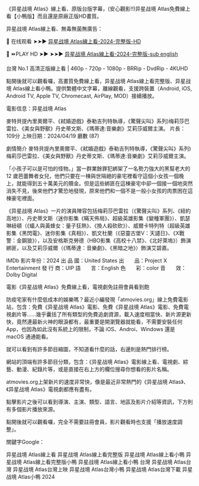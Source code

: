 《异星战境 Atlas》線上看、原版台版字幕，(安心觀影!!)异星战境 Atlas免費線上看【小鴨版】而且還是原廠正版HD畫質。

异星战境 Atlas線上看、無毒無菌無廣告：


<p dir="auto">🔴 在线观看 ➤➤► <a href="https://flixsmovies.site/zh/movie/614933" rel="nofollow">异星战境 Atlas線上看-2024-完整版-HD</a></p>

<p dir="auto">🔴 ⏩PLAY HD ➤► ➤➤► <a href="https://flixsmovies.site/en/movie/614933" rel="nofollow">异星战境 Atlas線上看-2024-完整版-sub english</a></p>

台灣 No.1 高清正版線上看 | 460p - 720p - 1080p - BRRip - DvdRip - 4KUHD

點開後就可以觀看囉，高畫質免費線上看，异星战境 Atlas線上看完整版、异星战境 Atlas線上看小鴨。提供繁體中文字幕，離線觀看，支援跨裝置（Android, iOS, Android TV, Apple TV, Chromecast, AirPlay, MOD）接續播放。

電影信息：异星战境 Atlas 

麥特貝提內里奧爾平、《弒婚遊戲》泰勒吉列特執導，《驚聲尖叫》系列)梅莉莎巴雷拉、《美女與野獸》丹史蒂文斯、《瑪蒂達:音樂劇》艾莉莎威爾主演。
片長：109分 上映日期：2024/04/19 廳數 (87)

劇情簡介
麥特貝提內里奧爾平、《弒婚遊戲》泰勒吉列特執導，《驚聲尖叫》系列)梅莉莎巴雷拉、《美女與野獸》丹史蒂文斯、《瑪蒂達:音樂劇》艾莉莎威爾主演。

「小孩子可以是可怕的怪物。」當一群業餘罪犯綁架了一名勢力強大的黑幫老大的 12 歲芭蕾舞者女兒，他們只要在一棟與世隔絕的豪宅裡看守這個小女孩一個晚上，就能得到五十萬美元的贖金。但是這些綁匪在這棟豪宅中卻一個接一個地突然消失不見，後來他們才驚恐地發現，原來他們和一個不是一般小女孩的肉票困在這棟豪宅裡面。

《异星战境 Atlas》一片的演員陣容包括梅莉莎巴雷拉（《驚聲尖叫》系列、《紐約高地》）、丹史蒂文斯（迷你影集《瞞天佈局》、超級英雄影集《變種軍團》）、凱瑟琳紐頓（《蟻人與黃蜂女：量子狂熱》、《換人殺砍砍》）、威爾卡特列特（超級英雄影集《黑閃電》、迷你影集《真相》）、凱文杜蘭（《惡靈古堡V：天譴日》、《X戰警：金鋼狼》），以及安格斯克勞德（HBO影集《高校十八禁》、《北好萊塢》）飾演綁匪，以及艾莉莎威爾（《瑪蒂達：音樂劇》、《黑暗之地》）飾演艾碧嘉。

IMDb
影片年份：2024
出  品  國：United States
出　　品：Project X Entertainment
發  行  商：UIP
語　　言：English
色　　彩：color
音　　效：Dolby Digital

電影《异星战境 Atlas》免費線上看，電視劇免註冊會員看到飽

防疫宅家有什麼低成本的娛樂嗎？最近小編發現「atmovies.org」線上免費電影站，包含：免費《异星战境 Atlas》電影、免費《异星战境 Atlas》電影、免費電視劇片等......幾乎囊括了所有類型的免費追劇資源，載入速度相當快、新片源更新快，竟然連最新火神的眼淚都有，最重要是開瀏覽器就能看，不需要安裝任何 App，也因為如此沒有系統上的限制，不論 iOS、Androi、Windows 還是 macOS 通通能看。

就可以看到有許多節目縮圖，不知道看什麼的話，右邊則是熱門排行榜。

網站的頂端有許多節目分類，包含：《异星战境 Atlas》電影線上看、電視劇、綜藝、動漫、紀錄片等，或是直接在右上方的欄位搜尋你想看的影片名稱。

atmovies.org上架新片的速度非常快，像是最近非常熱門的《异星战境 Atlas》、《异星战境 Atlas》電視劇都應有盡有。

點擊影片之後可以看到導演、主演、類型、語言、地區及影片介紹等資訊，下方則有多個影片播放來源。

點開後就可以觀看囉，完全不需要註冊會員，影片觀看時也支援「播放速度調整」。

關鍵字Google：

异星战境 Atlas線上看
异星战境 Atlas線上看完整版
异星战境 Atlas線上看小鴨
异星战境 Atlas線上看完整版小鴨
异星战境 Atlas線上看小鴨 台灣
异星战境 Atlas台灣
异星战境 Atlas台灣上映
异星战境 Atlas台灣小鴨
异星战境 Atlas台灣下載
异星战境 Atlas小鴨 2024 
